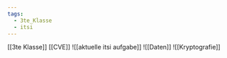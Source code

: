 ```yaml
---
tags:
  - 3te_Klasse
  - itsi
---
```

[[3te Klasse]]
[[CVE]]
![[aktuelle itsi aufgabe]]
![[Daten]]
![[Kryptografie]]